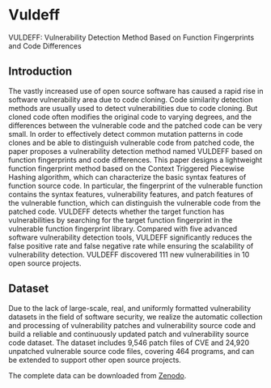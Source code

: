# Vuldeff
VULDEFF: Vulnerability Detection Method Based on Function Fingerprints and Code Differences
## Introduction
The vastly increased use of open source software has caused a rapid rise in software vulnerability area due to code cloning. Code similarity detection methods are usually used to detect vulnerabilities due to code cloning. But cloned code often modifies the original code to varying degrees, and the differences between the vulnerable code and the patched code can be very small. In order to effectively detect common mutation patterns in code clones and be able to distinguish vulnerable code from patched code, the paper proposes a vulnerability detection method named VULDEFF based on function fingerprints and code differences. This paper designs a lightweight function fingerprint method based on the Context Triggered Piecewise Hashing algorithm, which can characterize the basic syntax features of function source code. In particular, the fingerprint of the vulnerable function contains the syntax features, vulnerability features, and patch features of the vulnerable function, which can distinguish the vulnerable code from the patched code. VULDEFF detects whether the target function has vulnerabilities by searching for the target function fingerprint in the vulnerable function fingerprint library. Compared with five advanced software vulnerability detection tools, VULDEFF significantly reduces the false positive rate and false negative rate while ensuring the scalability of vulnerability detection. VULDEFF discovered 111 new vulnerabilities in 10 open source projects.
## Dataset
Due to the lack of large-scale, real, and uniformly formatted vulnerability datasets in the field of software security, we realize the automatic collection and processing of vulnerability patches and vulnerability source code and build a reliable and continuously updated patch and vulnerability source code dataset. The dataset includes 9,546 patch files of CVE and 24,920 unpatched vulnerable source code files, covering 464 programs, and can be extended to support other open source projects.

The complete data can be downloaded from [Zenodo](https://zenodo.org/records/11056403).



